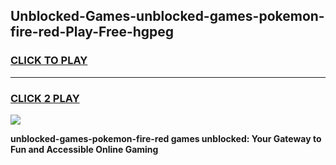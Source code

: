 
## Unblocked-Games-unblocked-games-pokemon-fire-red-Play-Free-hgpeg
<h3>
<a href="https://premium76.site?title=unblocked-games-pokemon-fire-red&ref=18A1">CLICK TO PLAY</a></h3>
<hr>

<h3>
<a href="https://premium76.site?title=unblocked-games-pokemon-fire-red&ref=18A1">CLICK 2 PLAY</a>
  
</h3>

<a href="https://premium76.site?title=unblocked-games-pokemon-fire-red&ref=18A1"><img src="https://clearcache.store/games.png"></a>


**unblocked-games-pokemon-fire-red games unblocked: Your Gateway to Fun and Accessible Online Gaming**
